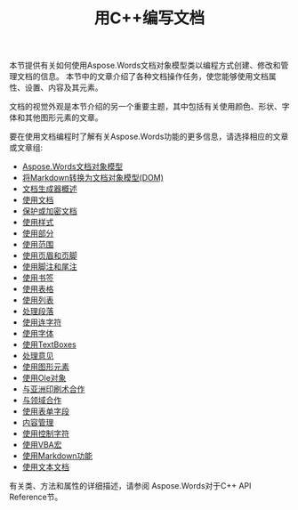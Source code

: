 ﻿---
title: 用C++编写文档
second_title: Aspose.Words对于C++
articleTitle: 使用文档编程
linktitle: 使用文档编程
type: docs
description: "使用Aspose.Words文档对象模型类以编程方式使用C++创建、修改和管理文档。 通过对颜色、形状、字体和其他图形的管理，处理文档属性、设置和内容以及文档外观。"
weight: 50
url: /zh/cpp/programming-with-documents/
---

本节提供有关如何使用Aspose.Words文档对象模型类以编程方式创建、修改和管理文档的信息。 本节中的文章介绍了各种文档操作任务，使您能够使用文档属性、设置、内容及其元素。

文档的视觉外观是本节介绍的另一个重要主题，其中包括有关使用颜色、形状、字体和其他图形元素的文章。

要在使用文档编程时了解有关Aspose.Words功能的更多信息，请选择相应的文章或文章组:

- [Aspose.Words文档对象模型](/words/cpp/aspose-words-document-object-model/)
- [将Markdown转换为文档对象模型(DOM)](/words/cpp/translate-markdown-to-document-object-model/)
- [文档生成器概述](/words/cpp/document-builder-overview/)
- [使用文档](/words/cpp/working-with-document/)
- [保护或加密文档](/words/cpp/protect-or-encrypt-a-document/)
- [使用样式](/words/cpp/working-with-styles-and-themes/)
- [使用部分](/words/cpp/working-with-sections/)
- [使用范围](/words/cpp/working-with-ranges/)
- [使用页眉和页脚](/words/cpp/working-with-headers-and-footers/)
- [使用脚注和尾注](/words/cpp/working-with-footnote-and-endnote/)
- [使用书签](/words/cpp/working-with-bookmarks/)
- [使用表格](/words/cpp/working-with-tables/)
- [使用列表](/words/cpp/working-with-lists/)
- [处理段落](/words/cpp/working-with-paragraphs/)
- [使用连字符](/words/cpp/working-with-hyphenation/)
- [使用字体](/words/cpp/working-with-fonts/)
- [使用TextBoxes](/words/cpp/working-with-textboxes/)
- [处理意见](/words/cpp/working-with-comments/)
- [使用图形元素](/words/cpp/working-with-graphic-elements/)
- [使用Ole对象](/words/cpp/working-with-ole-objects/)
- [与亚洲印刷术合作](/words/cpp/working-with-asian-typography/)
- [与领域合作](/words/cpp/working-with-fields/)
- [使用表单字段](/words/cpp/working-with-form-fields/)
- [内容管理](/words/cpp/contents-management/)
- [使用控制字符](/words/cpp/working-with-control-characters/)
- [使用VBA宏](/words/cpp/working-with-vba-macros/)
- [使用Markdown功能](/words/cpp/working-with-markdown-features/)
- [使用文本文档](/words/cpp/working-with-text-document/)

有关类、方法和属性的详细描述，请参阅 Aspose.Words对于C++ API Reference节。